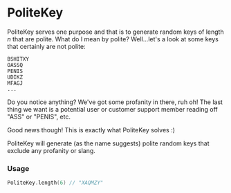 # PoliteKey

PoliteKey serves one purpose and that is to generate random keys of length _n_
that are polite. What do I mean by polite? Well...let's a look at some keys
that certainly are not polite:

```
BSHITXY
OASSQ
PENIS
UDIKZ
MFAGJ
...
```

Do you notice anything? We've got some profanity in there, ruh oh! The last
thing we want is a potential user or customer support member reading off
"ASS" or "PENIS", etc.

Good news though! This is exactly what PoliteKey solves :)

PoliteKey will generate (as the name suggests) polite random keys that
exclude any profanity or slang.

### Usage
```go
PoliteKey.length(6) // "XAQMZY"
```
